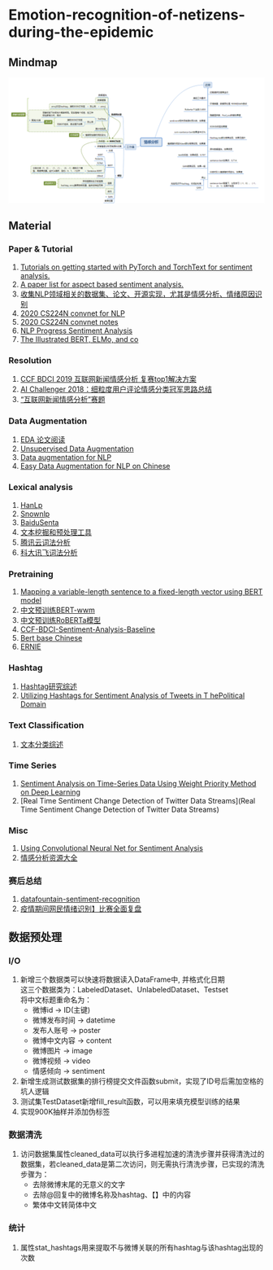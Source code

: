 # Emotion-recognition-of-netizens-during-the-epidemic

## Mindmap

![Mindmap](Docs/工作安排.png)

## Material

### Paper & Tutorial

1. [Tutorials on getting started with PyTorch and TorchText for sentiment analysis. ](https://github.com/bentrevett/pytorch-sentiment-analysis)
2. [A paper list for aspect based sentiment analysis. ](https://github.com/jiangqn/Aspect-Based-Sentiment-Analysis)
3. [收集NLP领域相关的数据集、论文、开源实现，尤其是情感分析、情绪原因识别](https://github.com/haiker2011/awesome-nlp-sentiment-analysis)
4. [2020 CS224N convnet for NLP](http://web.stanford.edu/class/cs224n/slides/cs224n-2020-lecture11-convnets.pdf)
5. [2020 CS224N convnet notes](http://web.stanford.edu/class/cs224n/readings/cs224n-2019-notes08-CNN.pdf)
6. [NLP Progress Sentiment Analysis](https://github.com/sebastianruder/NLP-progress/blob/master/english/sentiment_analysis.md)
7. [The Illustrated BERT, ELMo, and co](http://jalammar.github.io/illustrated-bert/)

### Resolution

1. [CCF BDCI 2019 互联网新闻情感分析 复赛top1解决方案 ](https://github.com/cxy229/BDCI2019-SENTIMENT-CLASSIFICATION)
2. [AI Challenger 2018：细粒度用户评论情感分类冠军思路总结 ](https://mp.weixin.qq.com/s/FJtMDoNksSZLYdoEzixJTQ)
3. [“互联网新闻情感分析”赛题](https://github.com/DefuLi/Emotional-Analysis-of-Internet-News)

### Data Augmentation

1. [EDA 论文阅读](https://www.ctolib.com/zhanlaoban-eda_nlp_for_Chinese.html)
2. [Unsupervised Data Augmentation ](https://github.com/google-research/uda)
3. [Data augmentation for NLP](https://github.com/makcedward/nlpaug)
4. [Easy Data Augmentation for NLP on Chinese ](https://github.com/gmftbyGMFTBY/EDA-NLP-Chinese)

### Lexical analysis

1. [HanLp](https://github.com/hankcs/HanLP)
2. [Snownlp](https://github.com/isnowfy/snownlp)
3. [BaiduSenta](https://github.com/baidu/Senta)
4. [文本挖掘和预处理工具](https://github.com/blmoistawinde/HarvestText)
5. [腾讯云词法分析](https://cloud.tencent.com/document/product/271/35494)
6. [科大讯飞词法分析](https://www.xfyun.cn/doc/nlp/emotion-analysis/API.html)

### Pretraining

1. [Mapping a variable-length sentence to a fixed-length vector using BERT model ](https://github.com/hanxiao/bert-as-service)
2. [中文预训练BERT-wwm](https://github.com/ymcui/Chinese-BERT-wwm)
3. [中文预训练RoBERTa模型](https://github.com/brightmart/roberta_zh)
4. [CCF-BDCI-Sentiment-Analysis-Baseline](https://github.com/guoday/CCF-BDCI-Sentiment-Analysis-Baseline)
5. [Bert base Chinese](https://github.com/google-research/bert)
6. [ERNIE](https://github.com/PaddlePaddle/ERNIE/blob/develop/README.zh.md)

### Hashtag

1. [Hashtag研究综述](http://manu44.magtech.com.cn/Jwk_infotech_wk3/article/2015/1003-3513/1003-3513-31-10-40.html#close)
2. [Utilizing Hashtags for Sentiment Analysis of Tweets in T hePolitical Domain ](https://sci-hub.tw/10.1145/3055635.3056631)

### Text Classification

1. [文本分类综述](https://zhuanlan.zhihu.com/p/76003775)

### Time Series

1. [Sentiment Analysis on Time-Series Data Using Weight Priority Method on Deep Learning](https://ieeexplore.ieee.org/document/8816985)
2. [Real Time Sentiment Change Detection of Twitter Data Streams](Real Time Sentiment Change Detection of Twitter Data Streams)

### Misc

1. [Using Convolutional Neural Net for Sentiment Analysis ](https://github.com/Theo-/sentiment-analysis-keras-conv)
2. [情感分析资源大全](https://blog.csdn.net/qq280929090/article/details/70838025)

### 赛后总结

1. [datafountain-sentiment-recognition](https://github.com/JOHNYXUU/datafountain-sentiment-recognition)
2. [疫情期间网民情绪识别】比赛全面复盘](https://www.shangyexinzhi.com/article/1687497.html)

## 数据预处理

### I/O
1. 新增三个数据类可以快速将数据读入DataFrame中, 并格式化日期 \
这三个数据类为：LabeledDataset、UnlabeledDataset、Testset \
将中文标题重命名为：
    - 微博id -> ID(主键)
    - 微博发布时间 -> datetime
    - 发布人账号 -> poster
    - 微博中文内容 -> content
    - 微博图片 -> image
    - 微博视频 -> video
    - 情感倾向 -> sentiment
2. 新增生成测试数据集的排行榜提交文件函数submit，实现了ID号后需加空格的坑人逻辑
3. 测试集TestDataset新增fill_result函数，可以用来填充模型训练的结果
4. 实现900K抽样并添加伪标签

### 数据清洗

1. 访问数据集属性cleaned_data可以执行多进程加速的清洗步骤并获得清洗过的数据集，若cleaned_data是第二次访问，则无需执行清洗步骤，已实现的清洗步骤为：
    - 去除微博末尾的无意义的文字
    - 去除@回复中的微博名称及hashtag、【】中的内容
    - 繁体中文转简体中文
    
### 统计
1. 属性stat_hashtags用来提取不与微博关联的所有hashtag与该hashtag出现的次数
